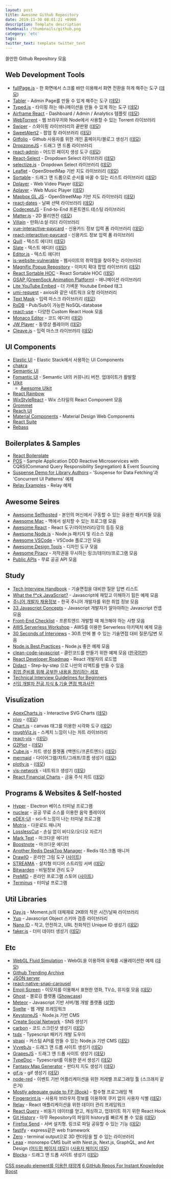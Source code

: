 ```yaml
---
layout: post
title: Awesome Github Repository
date: 2019-11-30 08:01:21 +0900
description: Template description
thumbnail: /thumbnails/github.png
category: 'etc'
tags:
twitter_text: template twitter_text
---
```


쓸만한 Github Repository 모음

<!-- more -->

## Web Development Tools

- [fullPage.js](https://github.com/alvarotrigo/fullPage.js) - 한 화면에서 스크롤 바만 이용해서 화면 전환을 하게 해주는 도구 ([데모](https://alvarotrigo.com/fullPage/ko/))
- [Tabler](https://github.com/tabler/tabler) - Admin Page를 만들 수 있게 해주는 도구 ([데모](https://preview-dev.tabler.io/))
- [Typed.js](https://github.com/mattboldt/typed.js/) - 타이핑 하는 애니메이션을 만들 수 있게 하는 도구 ([데모](https://mattboldt.com/demos/typed-js/))
- [Airframe React](https://github.com/0wczar/airframe-react) - Dashboard / Admin / Analytics 템플릿 ([데모](http://dashboards.webkom.co/react/airframe/dashboards/projects))
- [WebTorrent](https://github.com/webtorrent/webtorrent) - 웹 브라우저와 Node에서 사용할 수 있는 Torrent 라이브러리 
- [Swiper](https://github.com/nolimits4web/swiper) - 스와이핑 라이브러리의 끝판왕 ([데모](https://swiperjs.com/demos/))
- [SweetAlert2](https://github.com/sweetalert2/sweetalert2) - 팝업 창 라이브러리 ([데모](https://sweetalert2.github.io/#examples))
- [Gitfolio](https://github.com/imfunniee/gitfolio) - Github 사용자를 위한 개인 홈페이지/블로그 생성기 ([데모](https://imfunniee.github.io/gitfolio/))
- [DropzoneJS](https://github.com/enyo/dropzone) - 드래그 앤 드롭 라이브러리
- [react-admin](https://github.com/marmelab/react-admin) - 어드민 페이지 생성 도구 ([데모](https://marmelab.com/react-admin-demo))
- [React-Select](https://github.com/JedWatson/react-select) - Dropdown Select 라이브러리 ([데모](https://react-select.com))
- [selectize.js](https://github.com/selectize/selectize.js/) - Dropdown Select 라이브러리 ([데모](https://selectize.github.io/selectize.js))
- [Leaflet](https://github.com/Leaflet/Leaflet) - OpenStreetMap 기반 지도 라이브러리 ([데모](https://leafletjs.com/examples.html))
- [Sortable](https://github.com/SortableJS/Sortable) - 드래그 앤 드롭으로 순서를 바꿀 수 있는 리스트 라이브러리 ([데모](https://sortablejs.github.io/Sortable/))
- [Dplayer](https://github.com/MoePlayer/DPlayer) - Web Video Player ([데모](https://dplayer.js.org/))
- [Aplayer](https://github.com/MoePlayer/APlayer) - Web Music Player ([데모](https://aplayer.js.org/))
- [Mapbox GL JS](https://github.com/mapbox/mapbox-gl-js) - OpenStreetMap 기반 지도 라이브러리 ([데모](https://docs.mapbox.com/mapbox-gl-js/examples/))
- [react-dates](https://github.com/airbnb/react-dates) - 날짜 선택 라이브러리 ([데모](http://airbnb.io/react-dates))
- [CodeceptJS](https://github.com/Codeception/CodeceptJS) - End-to-End 프론트엔드 테스팅 라이브러리
- [Matter.js](https://github.com/liabru/matter-js) - 2D 물리엔진 ([데모](https://brm.io/matter-js/demo/#mixed))
- [Villain](https://github.com/btzr-io/Villain) - 만화/소설 리더 라이브러리
- [vue-interactive-paycard](https://github.com/muhammederdem/vue-interactive-paycard) - 신용카드 정보 입력 폼 라이브러리 ([데모](https://codepen.io/JavaScriptJunkie/pen/YzzNGeR))
- [react-interactive-paycard](https://github.com/jasminmif/react-interactive-paycard) - 신용카드 정보 입력 폼 라이브러리
- [Quill](https://github.com/quilljs/quill) - 텍스트 에디터 ([데모](https://quilljs.com/))
- [Slate](https://github.com/ianstormtaylor/slate) - 텍스트 에디터 ([데모](https://www.slatejs.org/examples/rich-text))
- [Editor.js](https://github.com/codex-team/editor.js) - 텍스트 에디터
- [is-website-vulnerable](https://github.com/lirantal/is-website-vulnerable) - 웹사이트의 취약점을 찾아주는 라이브러리
- [Magnific Popup Repository](https://github.com/dimsemenov/Magnific-Popup) - 이미지 확대 팝업 라이브러리 ([데모](https://dimsemenov.com/plugins/magnific-popup/))
- [React Sortable HOC](https://github.com/clauderic/react-sortable-hoc) - React Sortable HOC ([데모](https://clauderic.github.io/react-sortable-hoc))
- [GSAP (GreenSock Animation Platform)](https://github.com/greensock/GSAP) - 애니메이션 라이브러리
- [Lite YouTube Embed](https://github.com/paulirish/lite-youtube-embed) - 더 가벼운 Youtube Embed 태그
- [umi-request](https://github.com/umijs/umi-request) - axios와 같은 네트워크 요청 라이브러리
- [Text Mask](https://github.com/text-mask/text-mask) - 입력 마스크 라이브러리 ([데모](https://text-mask.github.io/text-mask/))
- [RxDB](https://github.com/pubkey/rxdb) - Pub/Sub이 가능한 NoSQL-database
- [react-use](https://github.com/streamich/react-use) - 다양한 Custom React Hook 모음
- [Monaco Editor](https://github.com/microsoft/monaco-editor) - 코드 에디터 ([데모](https://microsoft.github.io/monaco-editor/index.html))
- [JW Player](https://github.com/jwplayer/jwplayer) - 동영상 플레이어 ([데모](https://www.jwplayer.com/developers/web-player-demos/))
- [Cleave.js](https://github.com/nosir/cleave.js) - 입력 마스크 라이브러리 ([데모](https://nosir.github.io/cleave.js/))

## UI Components

- [Elastic UI](https://github.com/elastic/eui) - Elastic Stack에서 사용하는 UI Components
- [chakra](https://github.com/chakra-ui/chakra-ui)
- [Semantic UI](https://github.com/Semantic-Org/Semantic-UI)
- [Fomantic UI](https://github.com/fomantic/Fomantic-UI) - Semantic UI의 커뮤니티 버전. 업데이트가 활발함
- [UIkit](https://github.com/uikit/uikit)
  - [Awesome UIkit](https://github.com/uikit/awesome-uikit)
- [React Rainbow](https://github.com/nexxtway/react-rainbow)
- [WixStyleReact](https://github.com/wix/wix-style-react) - Wix 스타일의 React Component 모음
- [Grommet](https://github.com/grommet/grommet)
- [Reach UI](https://github.com/reach/reach-ui)
- [Material Components](https://github.com/material-components/material-components-web) - Material Design Web Components
- [React Suite](https://github.com/rsuite/rsuite)
- [Rebass](https://github.com/rebassjs/rebass)

## Boilerplates & Samples

- [React Boilerplate](https://github.com/react-boilerplate/react-boilerplate)
- [POS](https://github.com/NHadi/Pos) - Sample Application DDD Reactive Microservices with CQRS(Command Query Responsibility Segregation) & Event Sourcing
- [Suspense Demo for Library Authors](https://github.com/gaearon/suspense-experimental-github-demo) - 'Suspense for Data Fetching'과 'Concurrent UI Patterns' 예제
- [Relay Examples](https://github.com/relayjs/relay-examples) - Relay 예제

## Awesome Seires

- [Awesome Selfhosted](https://github.com/awesome-selfhosted/awesome-selfhosted) - 본인의 머신에서 구동할 수 있는 유용한 패키지들 모음
- [Awesome Mac](https://github.com/jaywcjlove/awesome-mac) - 맥에서 설치할 수 있는 프로그램 모음
- [Awesome React](https://github.com/enaqx/awesome-react) - React 도구/라이브러리/강의 등등 모음
- [Awesome Node.js](https://github.com/sindresorhus/awesome-nodejs) - Node.js 패키지 및 리소스 모음
- [Awesome VSCode](https://github.com/viatsko/awesome-vscode) - VSCode 플로그인 모음
- [Awesome Design Tools](https://github.com/LisaDziuba/Awesome-Design-Tools) - 디자인 도구 모음
- [Awesome Piracy](https://github.com/Igglybuff/awesome-piracy) - 저작권을 무시하는 링크/데이터/프로그램 모음
- [Public APIs](https://github.com/public-apis/public-apis) - 무료 공공 API 모음

## Study

- [Tech Interview Handbook](https://github.com/yangshun/tech-interview-handbook) - 기술면접을 대비한 질문 답변 리스트
- [What the f*ck JavaScript?](https://github.com/denysdovhan/wtfjs) - Javascript에 재밌고 이해하기 힘든 예제 모음
- [주니어 개발자 채용정보](https://github.com/jojoldu/junior-recruit-scheduler) - 한국 주니어 개발자를 위한 취업 정보 모음
- [33 Javascript Concepts](https://github.com/leonardomso/33-js-concepts) - Javascript 개발자가 알아야하는 Javascript 컨셉 모음
- [Front-End Checklist](https://github.com/thedaviddias/Front-End-Checklist) - 프론트엔드 개발할 때 체크해야 하는 사항 모음
- [AWS Serverless Workshop](https://github.com/aws-samples/aws-serverless-workshops) - AWS를 이용한 Serverless 아키텍처 예제 모음
- [30 Seconds of Interviews](https://github.com/30-seconds/30-seconds-of-interviews) - 30초 만에 볼 수 있는 기술면접 대비 질문/답변 모음
- [Node.js Best Practices](https://github.com/goldbergyoni/nodebestpractices) - Node.js 좋은 예제 모음
- [clean-code-javascript](https://github.com/ryanmcdermott/clean-code-javascript) - 클린코드를 만들기 위한 예제 모음 ([한국어판](https://github.com/qkraudghgh/clean-code-javascript-ko))
- [React Developer Roadmap](https://github.com/adam-golab/react-developer-roadmap) - React 개발자의 로드맵
- [Didact](https://github.com/pomber/didact) - Step-by-step 으로 나만의 리액트를 만들 수 있음
- [취업 준비를 위해 공부한 내용을 정리하는 레포](https://github.com/qkraudghgh/coding-interview)
- [Technical Interview Guidelines for Beginners](https://github.com/JaeYeopHan/Interview_Question_for_Beginner)
- [신입 개발자 전공 지식 & 기술 면접 백과사전](https://github.com/gyoogle/tech-interview-for-developer)

## Visulization

- [ApexCharts.js](https://github.com/apexcharts/apexcharts.js) - Interactive SVG Charts ([데모](https://apexcharts.com/react-chart-demos/))
- [nivo](https://github.com/plouc/nivo) - ([데모](https://nivo.rocks/components))
- [Chart.js](https://github.com/chartjs/Chart.js) - canvas 태그를 이용한 시각화 도구 ([데모](https://www.chartjs.org/samples/latest/))
- [roughViz.js](https://github.com/jwilber/roughViz) - 스케치 느낌이 나는 차트 라이브러리
- [react-vis](https://github.com/uber/react-vis) - ([데모](https://uber.github.io/react-vis/examples/showcases))
- [G2Plot](https://github.com/antvis/g2plot) - ([데모](https://g2plot.antv.vision/en/examples/line/basic))
- [Cube.js](https://github.com/cube-js/cube.js) - 차트 생성 플랫폼 (백엔드/프론트엔드) ([데모](https://statsbotco.github.io/cubejs-client/aws-web-analytics/))
- [mermaid](https://github.com/mermaid-js/mermaid) - 다이어그램/차트/그래프/흐름 생성기 ([데모](https://mermaidjs.github.io/mermaid-live-editor))
- [plotly.js](https://github.com/plotly/plotly.js/) - ([데모](https://plot.ly/javascript/basic-charts/))
- [vis-network](https://github.com/visjs/vis-network) - 네트워크 생성기 ([데모](https://visjs.github.io/vis-network/examples/))
- [React Financial Charts](https://github.com/reactivemarkets/react-financial-charts) - 금융 주식 차트 ([데모](https://reactivemarkets.github.io/react-financial-charts))

## Programs & Websites & Self-hosted

- [Hyper](https://github.com/zeit/hyper) - Electron 베이스 터미널 프로그램
- [nuclear](https://github.com/nukeop/nuclear) - 공공 무료 소스를 이용한 음악 플레이어
- [eDEX-UI](https://github.com/GitSquared/edex-ui) - sci-fi 느낌이 나는 터미널 프로그램
- [Motrix](https://github.com/agalwood/Motrix) - 다운로드 매니저
- [LosslessCut](https://github.com/mifi/lossless-cut) - 손실 없이 비디오/오디오 자르기
- [Mark Text](https://github.com/marktext/marktext) - 마크다운 에디터
- [Boostnote](https://github.com/BoostIO/Boostnote) - 마크다운 에디터
- [Another Redis DeskTop Manager](https://github.com/qishibo/AnotherRedisDesktopManager) - Redis 데스크톱 매니저
- [DrawIO](https://github.com/jgraph/drawio) - 온라인 그림 도구 ([사이트](https://www.draw.io/))
- [STREAMA](https://github.com/streamaserver/streama) - 설치형 미디어 스트리밍 서버 ([데모](https://github.com/streamaserver/streama#live-demo))
- [Bitwarden](https://github.com/bitwarden/desktop) - 비밀정보 관리 도구
- [PreMID](https://github.com/PreMID/Presences) - 온라인 프로그램 스토어 ([사이트](https://premid.app/store))
- [Terminus](https://github.com/Eugeny/terminus) - 터미널 프로그램

## Util Libraries

- [Day.js](https://github.com/iamkun/dayjs) - Moment.js의 대체재로 2KB의 작은 시간/날짜 라이브러리
- [Yup](https://github.com/jquense/yup) - Javascript Object 스키마 검증 라이브러리
- [Nano ID](https://github.com/ai/nanoid) - 작고, 안전하고, URL 친화적인 Unique ID 생성기 ([데모](https://zelark.github.io/nano-id-cc/))
- [faker.js](https://github.com/Marak/faker.js) - 더미 데이터 생성기 ([데모](https://rawgit.com/Marak/faker.js/master/examples/browser/index.html))

## Etc

- [WebGL Fluid Simulation](https://github.com/PavelDoGreat/WebGL-Fluid-simulation) - WebGL을 이용하여 유체를 시뮬레이션한 예제 ([데모](https://paveldogreat.github.io/WebGL-Fluid-Simulation/))
- [Github Trending Archive](https://github.com/larsbijl/trending_archive)
- [JSON server](https://github.com/typicode/json-server)
- [react-native-snap-carousel](https://github.com/archriss/react-native-snap-carousel)
- [Emoji Screen](https://github.com/brittanyrw/emojiscreen) - 이모지를 이용해서 표현한 영화, TV쇼, 뮤지컬 모음 ([데모](https://emojiscreen.com/))
- [Ghost](https://github.com/TryGhost/Ghost) - 블로깅 플랫폼 ([Showcase](https://ghost.org/customers/))
- [Meteor](https://github.com/meteor/meteor) - Javascript 기반 서버/웹 개발 플랫폼 ([설명](http://webframeworks.kr/getstarted/meteorjs/))
- [Svelte](https://github.com/sveltejs/svelte) - 웹 개발 프레임워크
- [KeystoneJS](https://github.com/keystonejs/keystone) - Node.js 기반 CMS
- [Create Social Network](https://github.com/udilia/create-social-network) - SNS 생성기
- [carbon](https://github.com/carbon-app/carbon) - 코드 스크린샷 생성기 ([데모](https://carbon.now.sh/))
- [tsdx](https://github.com/jaredpalmer/tsdx) - Typescript 패키기 개발 도우미
- [strapi](https://github.com/strapi/strapi) - 커스텀 API를 만들 수 있는 Node.js 기반 CMS ([데모](https://strapi.io/demo))
- [VvvebJs](https://github.com/givanz/VvvebJs) - 드래그 앤 드롭 사이트 생성기 ([데모](http://www.vvveb.com/vvvebjs/editor.html))
- [GrapesJS](https://github.com/artf/grapesjs) - 드래그 앤 드롭 사이트 생성기 ([데모](https://grapesjs.com/demo.html))
- [TypeDoc](https://github.com/TypeStrong/typedoc) - Typescript를 이용한 문서 생성기 ([데모](https://typedoc.org/api/classes/context.html))
- [Fantasy Map Generator](https://github.com/Azgaar/Fantasy-Map-Generator) - 판타지 지도 생성기 ([데모](https://azgaar.github.io/Fantasy-Map-Generator/))
- [gif.js](https://github.com/jnordberg/gif.js) - gif 생성기 ([데모](http://jnordberg.github.io/gif.js/))
- [node-red](https://github.com/node-red/node-red) - 이벤트 기반 어플리케이션을 위한 저레벨 프로그래밍 툴 (스크래치 같은거)
- [Mostly adequate guide to FP (Book)](https://github.com/MostlyAdequate/mostly-adequate-guide) - 함수형 프로그래밍 책
- [Fingerprint.js](https://github.com/Valve/fingerprintjs2) - 사용자 브라우저 정보를 이용하여 쿠키 없이 사용자 식별 ([데모](https://fingerprintjs.com/demo))
- [Relay](https://github.com/facebook/relay) - React 애플리케이션을 위한 데이터 관리 프레임워크
- [React Query](https://github.com/tannerlinsley/react-query) - 비동기 데이터를 얻고, 캐싱하고, 업데이트 하기 위한 React Hook
- [Git History](https://github.com/pomber/git-history) - 아무 Repository의 파일의 history를 빠르게 볼 수 있음 ([데모](https://githistory.xyz/babel/babel/blob/master/packages/babel-core/test/browserify.js))
- [Firefox Send](https://github.com/mozilla/send) - 서버 설치형. 링크로 파일 공유할 수 있는 기능 ([데모](https://send.firefox.com/))
- [fastify](https://github.com/fastify/fastify) - express같은 web framework
- [Zero](https://github.com/sinclairzx81/zero) - terminal output으로 3D 렌더링을 할 수 있는 라이브러리
- [Leaa](https://github.com/SolidZORO/leaa) - monorepo CMS built with Nest.js, Next.js, GraphQL, and Ant Design ([어드민 페이지 데모](https://test-leaa-dashboard.solidzoro.now.sh))) ([사용자 페이지 데모](https://test-leaa-www.solidzoro.now.sh))
- [Blocks](https://github.com/blocks/blocks) - 드래그 앤 드롭 사이트 생성기 ([데모](https://blocks-ui.com/demo))

[CSS pseudo element를 이용한 태양계](http://nicolasgallagher.com/css-pseudo-element-solar-system/demo/)
[6 GitHub Repos For Instant Knowledge Boost](https://dev.to/mfarajewicz/6-github-repos-for-instant-knowledge-boost-3mo0)
